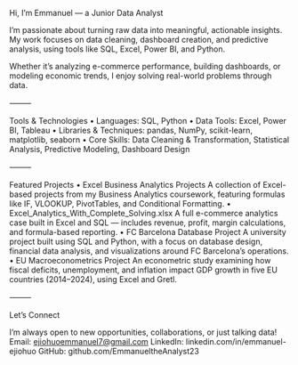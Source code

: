 Hi, I’m Emmanuel — a Junior Data Analyst

I’m passionate about turning raw data into meaningful, actionable insights. My work focuses on data cleaning, dashboard creation, and predictive analysis, using tools like SQL, Excel, Power BI, and Python.

Whether it’s analyzing e-commerce performance, building dashboards, or modeling economic trends, I enjoy solving real-world problems through data.

⸻

Tools & Technologies
	•	Languages: SQL, Python
	•	Data Tools: Excel, Power BI, Tableau
	•	Libraries & Techniques: pandas, NumPy, scikit-learn, matplotlib, seaborn
	•	Core Skills: Data Cleaning & Transformation, Statistical Analysis, Predictive Modeling, Dashboard Design

⸻

Featured Projects
	•	Excel Business Analytics Projects
A collection of Excel-based projects from my Business Analytics coursework, featuring formulas like IF, VLOOKUP, PivotTables, and Conditional Formatting.
	•	Excel_Analytics_With_Complete_Solving.xlsx
A full e-commerce analytics case built in Excel and SQL — includes revenue, profit, margin calculations, and formula-based reporting.
	•	FC Barcelona Database Project
A university project built using SQL and Python, with a focus on database design, financial data analysis, and visualizations around FC Barcelona’s operations.
	•	EU Macroeconometrics Project
An econometric study examining how fiscal deficits, unemployment, and inflation impact GDP growth in five EU countries (2014–2024), using Excel and Gretl.

⸻

Let’s Connect

I’m always open to new opportunities, collaborations, or just talking data!
Email: ejiohuoemmanuel7@gmail.com
LinkedIn: linkedin.com/in/emmanuel-ejiohuo
GitHub: github.com/EmmanueltheAnalyst23


